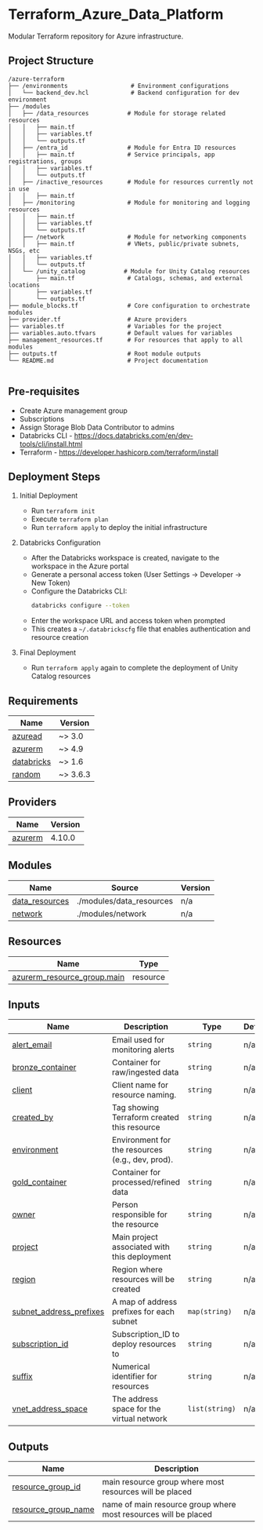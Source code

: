 # Terraform_Azure_Data_Platform
Modular Terraform repository for Azure infrastructure.

## Project Structure
```
/azure-terraform
├── /environments                  # Environment configurations
│   └── backend_dev.hcl            # Backend configuration for dev environment
├── /modules                       
│   ├── /data_resources           # Module for storage related resources
│   │   ├── main.tf               
│   │   ├── variables.tf          
│   │   └── outputs.tf
│   ├── /entra_id                 # Module for Entra ID resources
│   │   ├── main.tf               # Service principals, app registrations, groups
│   │   ├── variables.tf          
│   │   └── outputs.tf
│   ├── /inactive_resources       # Module for resources currently not in use
│   │   ├── main.tf              
│   ├── /monitoring               # Module for monitoring and logging resources
│   │   ├── main.tf
│   │   ├── variables.tf
│   │   └── outputs.tf
│   ├── /network                  # Module for networking components
│   │   ├── main.tf               # VNets, public/private subnets, NSGs, etc
│   │   ├── variables.tf          
│   │   └── outputs.tf
│   └── /unity_catalog           # Module for Unity Catalog resources
│       ├── main.tf               # Catalogs, schemas, and external locations
│       ├── variables.tf
│       └── outputs.tf
├── module_blocks.tf              # Core configuration to orchestrate modules
├── provider.tf                   # Azure providers
├── variables.tf                  # Variables for the project
├── variables.auto.tfvars         # Default values for variables
├── management_resources.tf       # For resources that apply to all modules
├── outputs.tf                    # Root module outputs
└── README.md                     # Project documentation
 
```

## Pre-requisites
- Create Azure management group
- Subscriptions
- Assign Storage Blob Data Contributor to admins
- Databricks CLI - https://docs.databricks.com/en/dev-tools/cli/install.html
- Terraform - https://developer.hashicorp.com/terraform/install

## Deployment Steps
1. Initial Deployment
   - Run `terraform init` 
   - Execute `terraform plan` 
   - Run `terraform apply` to deploy the initial infrastructure
   
2. Databricks Configuration
   - After the Databricks workspace is created, navigate to the workspace in the Azure portal
   - Generate a personal access token (User Settings → Developer → New Token)
   - Configure the Databricks CLI:
     ```bash
     databricks configure --token
     ```
   - Enter the workspace URL and access token when prompted
   - This creates a `~/.databrickscfg` file that enables authentication and resource creation
3. Final Deployment
   - Run `terraform apply` again to complete the deployment of Unity Catalog resources


<!-- BEGIN_TF_DOCS -->
## Requirements

| Name | Version |
|------|---------|
| <a name="requirement_azuread"></a> [azuread](#requirement\_azuread) | ~> 3.0 |
| <a name="requirement_azurerm"></a> [azurerm](#requirement\_azurerm) | ~> 4.9 |
| <a name="requirement_databricks"></a> [databricks](#requirement\_databricks) | ~> 1.6 |
| <a name="requirement_random"></a> [random](#requirement\_random) | ~> 3.6.3 |

## Providers

| Name | Version |
|------|---------|
| <a name="provider_azurerm"></a> [azurerm](#provider\_azurerm) | 4.10.0 |

## Modules

| Name | Source | Version |
|------|--------|---------|
| <a name="module_data_resources"></a> [data\_resources](#module\_data\_resources) | ./modules/data_resources | n/a |
| <a name="module_network"></a> [network](#module\_network) | ./modules/network | n/a |

## Resources

| Name | Type |
|------|------|
| [azurerm_resource_group.main](https://registry.terraform.io/providers/hashicorp/azurerm/latest/docs/resources/resource_group) | resource |

## Inputs

| Name | Description | Type | Default | Required |
|------|-------------|------|---------|:--------:|
| <a name="input_alert_email"></a> [alert\_email](#input\_alert\_email) | Email used for monitoring alerts | `string` | n/a | yes |
| <a name="input_bronze_container"></a> [bronze\_container](#input\_bronze\_container) | Container for raw/ingested data | `string` | n/a | yes |
| <a name="input_client"></a> [client](#input\_client) | Client name for resource naming. | `string` | n/a | yes |
| <a name="input_created_by"></a> [created\_by](#input\_created\_by) | Tag showing Terraform created this resource | `string` | n/a | yes |
| <a name="input_environment"></a> [environment](#input\_environment) | Environment for the resources (e.g., dev, prod). | `string` | n/a | yes |
| <a name="input_gold_container"></a> [gold\_container](#input\_gold\_container) | Container for processed/refined data | `string` | n/a | yes |
| <a name="input_owner"></a> [owner](#input\_owner) | Person responsible for the resource | `string` | n/a | yes |
| <a name="input_project"></a> [project](#input\_project) | Main project associated with this deployment | `string` | n/a | yes |
| <a name="input_region"></a> [region](#input\_region) | Region where resources will be created | `string` | n/a | yes |
| <a name="input_subnet_address_prefixes"></a> [subnet\_address\_prefixes](#input\_subnet\_address\_prefixes) | A map of address prefixes for each subnet | `map(string)` | n/a | yes |
| <a name="input_subscription_id"></a> [subscription\_id](#input\_subscription\_id) | Subscription\_ID to deploy resources to | `string` | n/a | yes |
| <a name="input_suffix"></a> [suffix](#input\_suffix) | Numerical identifier for resources | `string` | n/a | yes |
| <a name="input_vnet_address_space"></a> [vnet\_address\_space](#input\_vnet\_address\_space) | The address space for the virtual network | `list(string)` | n/a | yes |

## Outputs

| Name | Description |
|------|-------------|
| <a name="output_resource_group_id"></a> [resource\_group\_id](#output\_resource\_group\_id) | main resource group where most resources will be placed |
| <a name="output_resource_group_name"></a> [resource\_group\_name](#output\_resource\_group\_name) | name of main resource group where most resources will be placed |
<!-- END_TF_DOCS -->